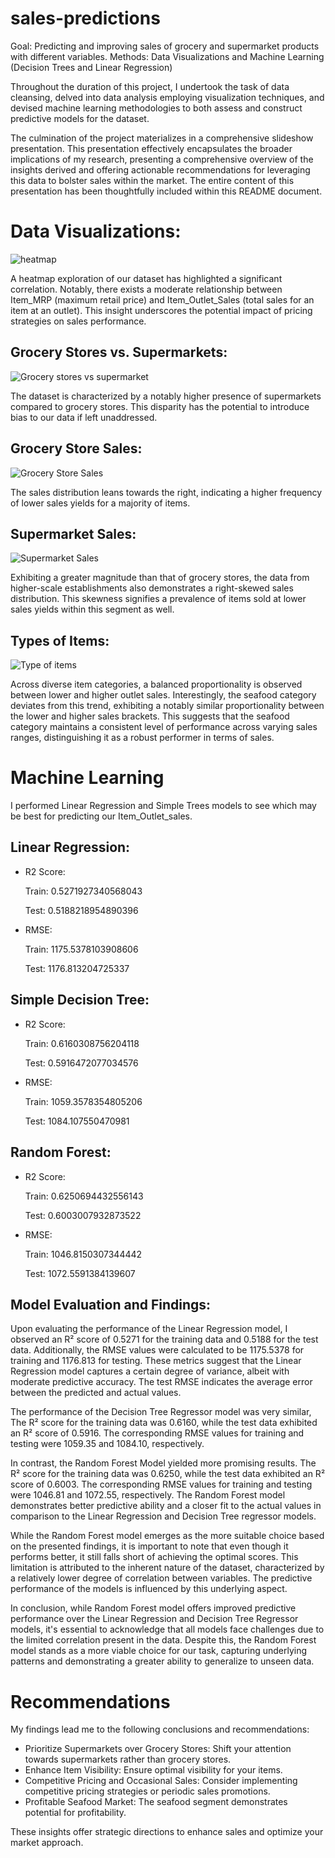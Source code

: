 # sales-predictions

Goal: Predicting and improving sales of grocery and supermarket products with different variables. Methods: Data Visualizations and Machine Learning (Decision Trees and Linear Regression)

Throughout the duration of this project, I undertook the task of data cleansing, delved into data analysis employing visualization techniques, and devised machine learning methodologies to both assess and construct predictive models for the dataset.

The culmination of the project materializes in a comprehensive slideshow presentation. This presentation effectively encapsulates the broader implications of my research, presenting a comprehensive overview of the insights derived and offering actionable recommendations for leveraging this data to bolster sales within the market. The entire content of this presentation has been thoughtfully included within this README document.

# Data Visualizations: 

![heatmap](https://github.com/carmeniturbe/sales-predictions/assets/98364829/c7250cda-1841-4742-83f8-2ca3dbe313b6)

A heatmap exploration of our dataset has highlighted a significant correlation. Notably, there exists a moderate relationship between Item_MRP (maximum retail price) and Item_Outlet_Sales (total sales for an item at an outlet). This insight underscores the potential impact of pricing strategies on sales performance.

## Grocery Stores vs. Supermarkets:

![Grocery stores vs supermarket](https://github.com/carmeniturbe/sales-predictions/assets/98364829/776e2559-c4cb-4166-8422-ee91090df084)

The dataset is characterized by a notably higher presence of supermarkets compared to grocery stores. This disparity has the potential to introduce bias to our data if left unaddressed.

## Grocery Store Sales:

![Grocery Store Sales](https://github.com/carmeniturbe/sales-predictions/assets/98364829/acb534a9-1584-4c45-8b94-f18827e48c7d)

The sales distribution leans towards the right, indicating a higher frequency of lower sales yields for a majority of items.

## Supermarket Sales:

![Supermarket Sales](https://github.com/carmeniturbe/sales-predictions/assets/98364829/0269d89d-8f89-4902-b959-2671be8986bf)

Exhibiting a greater magnitude than that of grocery stores, the data from higher-scale establishments also demonstrates a right-skewed sales distribution. This skewness signifies a prevalence of items sold at lower sales yields within this segment as well.

## Types of Items:

![Type of items](https://github.com/carmeniturbe/sales-predictions/assets/98364829/48cc82e3-9dd1-43f7-8288-3060b90f57a0)

Across diverse item categories, a balanced proportionality is observed between lower and higher outlet sales. Interestingly, the seafood category deviates from this trend, exhibiting a notably similar proportionality between the lower and higher sales brackets. This suggests that the seafood category maintains a consistent level of performance across varying sales ranges, distinguishing it as a robust performer in terms of sales.

# Machine Learning

I performed Linear Regression and Simple Trees models to see which may be best for predicting our Item_Outlet_sales.

## Linear Regression:

- R2 Score:
  
  Train: 0.5271927340568043

  Test: 0.5188218954890396
  
- RMSE:
  
  Train: 1175.5378103908606

  Test: 1176.813204725337

## Simple Decision Tree:

- R2 Score:
  
  Train: 0.6160308756204118

  Test: 0.5916472077034576
  
- RMSE:
  
  Train: 1059.3578354805206

  Test: 1084.107550470981

## Random Forest:

- R2 Score:
  
  Train: 0.6250694432556143

  Test: 0.6003007932873522
  
- RMSE:
  
  Train: 1046.8150307344442

  Test: 1072.5591384139607

## Model Evaluation and Findings:

Upon evaluating the performance of the Linear Regression model, I observed an R² score of 0.5271 for the training data and 0.5188 for the test data. Additionally, the RMSE values were calculated to be 1175.5378 for training and 1176.813 for testing. These metrics suggest that the Linear Regression model captures a certain degree of variance, albeit with moderate predictive accuracy. The test RMSE indicates the average error between the predicted and actual values.

The performance of the Decision Tree Regressor model was very similar, The R² score for the training data was 0.6160, while the test data exhibited an R² score of 0.5916. The corresponding RMSE values for training and testing were 1059.35 and 1084.10, respectively.

In contrast, the Random Forest Model yielded more promising results. The R² score for the training data was 0.6250, while the test data exhibited an R² score of 0.6003. The corresponding RMSE values for training and testing were 1046.81 and 1072.55, respectively. The Random Forest model demonstrates better predictive ability and a closer fit to the actual values in comparison to the Linear Regression and Decision Tree regressor models.

While the Random Forest model emerges as the more suitable choice based on the presented findings, it is important to note that even though it performs better, it still falls short of achieving the optimal scores. This limitation is attributed to the inherent nature of the dataset, characterized by a relatively lower degree of correlation between variables. The predictive performance of the models is influenced by this underlying aspect.

In conclusion, while Random Forest model offers improved predictive performance over the Linear Regression and  Decision Tree Regressor models, it's essential to acknowledge that all models face challenges due to the limited correlation present in the data. Despite this, the Random Forest model stands as a more viable choice for our  task, capturing underlying patterns and demonstrating a greater ability to generalize to unseen data.

# Recommendations

My findings lead me to the following conclusions and recommendations:
- Prioritize Supermarkets over Grocery Stores: Shift your attention towards supermarkets rather than grocery stores.
- Enhance Item Visibility:  Ensure optimal visibility for your items.
- Competitive Pricing and Occasional Sales:  Consider implementing competitive pricing strategies or periodic sales promotions.
- Profitable Seafood Market: The seafood segment demonstrates potential for profitability.

These insights offer strategic directions to enhance sales and optimize your market approach.
